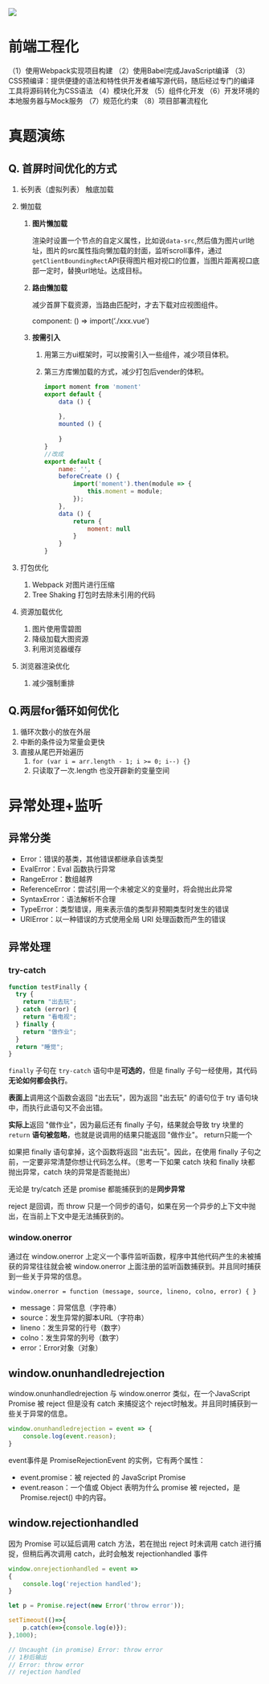 ![](./img/2023-02-02-16-11-13.png)
# 前端工程化
（1）使用Webpack实现项目构建
（2）使用Babel完成JavaScript编译
（3）CSS预编译：提供便捷的语法和特性供开发者编写源代码，随后经过专门的编译工具将源码转化为CSS语法
（4）模块化开发
（5）组件化开发
（6）开发环境的本地服务器与Mock服务
（7）规范化约束
（8）项目部署流程化  
# 真题演练
## Q. 首屏时间优化的方式

1. 长列表（虚拟列表） 触底加载
2. 懒加载
    1. **图片懒加载**
        
        渲染时设置一个节点的自定义属性，比如说`data-src`,然后值为图片url地址，图片的src属性指向懒加载的封面，监听scroll事件，通过`getClientBoundingRect`API获得图片相对视口的位置，当图片距离视口底部一定时，替换url地址。达成目标。
        
    2. **路由懒加载**
        
        减少首屏下载资源，当路由匹配时，才去下载对应视图组件。
        
        component: () => import(’./xxx.vue’)
        
    3. **按需引入**
        1. 用第三方ui框架时，可以按需引入一些组件，减少项目体积。
        2. 第三方库懒加载的方式，减少打包后vender的体积。
            
            ```js
            import moment from 'moment'
            export default {
                data () {
                    
                },
                mounted () {
                    
                }
            }
            //改成
            export default {
                name: '',
                beforeCreate () {
                    import('moment').then(module => {
                        this.moment = module;
                    });
                },
                data () {
                    return {
                        moment: null
                    }
                }
            }
            ```
            
3. 打包优化
    1. Webpack 对图片进行压缩
    2. Tree Shaking 打包时去除未引用的代码
4. 资源加载优化
    1. 图片使用雪碧图
    2. 降级加载大图资源
    3. 利用浏览器缓存
5. 浏览器渲染优化
    1. 减少强制重排
## Q.两层for循环如何优化
1. 循环次数小的放在外层
2. 中断的条件设为常量会更快
3. 直接从尾巴开始遍历
   1. `for (var i = arr.length - 1; i >= 0; i--) {}`
   2. 只读取了一次.length 也没开辟新的变量空间

# 异常处理+监听

## 异常分类
- Error：错误的基类，其他错误都继承自该类型
- EvalError：Eval 函数执行异常
- RangeError：数组越界
- ReferenceError：尝试引用一个未被定义的变量时，将会抛出此异常
- SyntaxError：语法解析不合理
- TypeError：类型错误，用来表示值的类型非预期类型时发生的错误
- URIError：以一种错误的方式使用全局 URI 处理函数而产生的错误

## 异常处理
### try-catch
```js
function testFinally {
  try {
    return "出去玩";
  } catch (error) {
    return "看电视";
  } finally {
    return "做作业";
  }
  return "睡觉";
}
```
`finally` 子句在 `try-catch` 语句中是**可选的**，但是 finally 子句一经使用，其代码**无论如何都会执行**。

**表面上**调用这个函数会返回 "出去玩"，因为返回 "出去玩" 的语句位于 try 语句块中，而执行此语句又不会出错。

**实际上**返回 "做作业"，因为最后还有 finally 子句，结果就会导致 try 块里的 `return` **语句被忽略**，也就是说调用的结果只能返回 "做作业"。  return只能一个

如果把 finally 语句拿掉，这个函数将返回 "出去玩"。因此，在使用 finally 子句之前，一定要非常清楚你想让代码怎么样。（思考一下如果 catch 块和 finally 块都抛出异常，catch 块的异常是否能抛出）

无论是 try/catch 还是 promise 都能捕获到的是**同步异常**

reject 是回调，而 throw 只是一个同步的语句，如果在另一个异步的上下文中抛出，在当前上下文中是无法捕获到的。
### window.onerror

通过在 window.onerror 上定义一个事件监听函数，程序中其他代码产生的未被捕获的异常往往就会被 window.onerror 上面注册的监听函数捕获到。并且同时捕获到一些关于异常的信息。

`window.onerror = function (message, source, lineno, colno, error) { }`
- message：异常信息（字符串）
- source：发生异常的脚本URL（字符串）
- lineno：发生异常的行号（数字）
- colno：发生异常的列号（数字）
- error：Error对象（对象）

## window.onunhandledrejection
window.onunhandledrejection 与 window.onerror 类似，在一个JavaScript Promise 被 reject 但是没有 catch 来捕捉这个 reject时触发。并且同时捕获到一些关于异常的信息。
                        
```js
window.onunhandledrejection = event => { 
    console.log(event.reason);
}
```
event事件是 PromiseRejectionEvent 的实例，它有两个属性：
                        
- event.promise：被 rejected 的 JavaScript Promise
- event.reason：一个值或 Object 表明为什么 promise 被 rejected，是 Promise.reject() 中的内容。
## window.rejectionhandled

因为 Promise 可以延后调用 catch 方法，若在抛出 reject 时未调用 catch 进行捕捉，但稍后再次调用 catch，此时会触发 rejectionhandled 事件

```js
window.onrejectionhandled = event =>
{
    console.log('rejection handled');
}

let p = Promise.reject(new Error('throw error'));

setTimeout(()=>{
    p.catch(e=>{console.log(e)});
},1000);

// Uncaught (in promise) Error: throw error
// 1秒后输出
// Error: throw error
// rejection handled
```